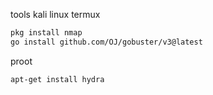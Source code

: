 tools kali linux
termux
```sh
pkg install nmap
go install github.com/OJ/gobuster/v3@latest

```
proot
```sh
apt-get install hydra

```
